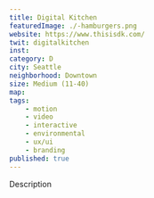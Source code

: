 ```yaml
---
title: Digital Kitchen
featuredImage: ./-hamburgers.png
website: https://www.thisisdk.com/
twit: digitalkitchen
inst: 
category: D
city: Seattle
neighborhood: Downtown
size: Medium (11-40)
map: 
tags:
    - motion
    - video
    - interactive
    - environmental
    - ux/ui
    - branding
published: true
---
```


Description
